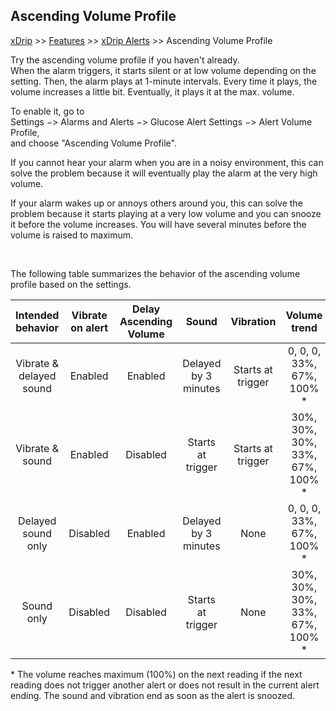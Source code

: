 ## Ascending Volume Profile  
[xDrip](../README.md) >> [Features](./Features_page.md) >> [xDrip Alerts](./Alerts_page.md) >> Ascending Volume Profile  
  
Try the ascending volume profile if you haven't already.  
When the alarm triggers, it starts silent or at low volume depending on the setting.  Then, the alarm plays at 1-minute intervals.  Every time it plays, the volume increases a little bit.  Eventually, it plays it at the max. volume.  
  
To enable it, go to  
Settings &#8722;> Alarms and Alerts &#8722;> Glucose Alert Settings &#8722;> Alert Volume Profile,  
and choose "Ascending Volume Profile".  

If you cannot hear your alarm when you are in a noisy environment, this can solve the problem because it will eventually play the alarm at the very high volume.  

If your alarm wakes up or annoys others around you, this can solve the problem because it starts playing at a very low volume and you can snooze it before the volume increases.  You will have several minutes before the volume is raised to maximum.  

<br/>  

The following table summarizes the behavior of the ascending volume profile based on the settings.  

| Intended behavior | Vibrate on alert | Delay Ascending Volume | Sound | Vibration | Volume trend |  
|:-----------------:|:----------------:|:----------------------:|:-----:|:---------:|:------------:|  
| Vibrate & delayed sound | Enabled | Enabled | Delayed by 3 minutes | Starts at trigger | 0, 0, 0, 33%, 67%, 100% * |  
| Vibrate & sound | Enabled | Disabled | Starts at trigger | Starts at trigger | 30%, 30%, 30%, 33%, 67%, 100% * |  
| Delayed sound only | Disabled | Enabled | Delayed by 3 minutes | None | 0, 0, 0, 33%, 67%, 100% * |  
| Sound only | Disabled | Disabled | Starts at trigger | None | 30%, 30%, 30%, 33%, 67%, 100% * |  
  
\* The volume reaches maximum (100%) on the next reading if the next reading does not trigger another alert or does not result in the current alert ending.  The sound and vibration end as soon as the alert is snoozed.  
